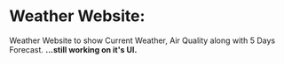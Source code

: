 # Weather Website: 
Weather Website to show Current Weather, Air Quality along with 5 Days Forecast.
**...still working on it's UI.**
